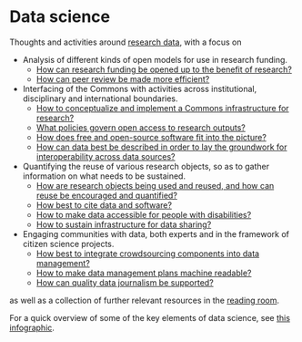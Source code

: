 # Data science
Thoughts and activities around [research data](http://datascience.nih.gov/), with a focus on
* Analysis of different kinds of open models for use in research funding.
  * [How can research funding be opened up to the benefit of research?](https://github.com/Daniel-Mietchen/datascience/blob/master/open-research-funding.md)
  * [How can peer review be made more efficient?](https://github.com/Daniel-Mietchen/datascience/blob/master/peer-review.md)
* Interfacing of the Commons with activities across institutional, disciplinary and international boundaries.
  * [How to conceptualize and implement a Commons infrastructure for research?](https://github.com/Daniel-Mietchen/datascience/blob/master/commons.md)
  * [What policies govern open access to research outputs?](https://github.com/Daniel-Mietchen/datascience/blob/master/public-access-policies.md)
  * [How does free and open-source software fit into the picture?](https://github.com/Daniel-Mietchen/datascience/blob/master/open-source.md)
  * [How can data best be described in order to lay the groundwork for interoperability across data sources?](https://github.com/Daniel-Mietchen/datascience/blob/master/common-data-elements.md)
* Quantifying the reuse of various research objects, so as to gather information on what needs to be sustained.
  * [How are research objects being used and reused, and how can reuse be encouraged and quantified?](https://github.com/Daniel-Mietchen/datascience/blob/master/reuse.md)
  * [How best to cite data and software?](https://github.com/Daniel-Mietchen/datascience/blob/master/data-citation.md)
  * [How to make data accessible for people with disabilities?](https://github.com/Daniel-Mietchen/datascience/blob/master/web-accessibility.md)
  * [How to sustain infrastructure for data sharing?](https://github.com/Daniel-Mietchen/datascience/blob/master/sustainability.md)
* Engaging communities with data, both experts and in the framework of citizen science projects.
  * [How best to integrate crowdsourcing components into data management?](https://github.com/Daniel-Mietchen/datascience/blob/master/crowdsourcing.md)
  * [How to make data management plans machine readable?](https://github.com/Daniel-Mietchen/datascience/blob/master/data-management-plans.md)
  * [How can quality data journalism be supported?](https://github.com/Daniel-Mietchen/datascience/blob/master/data-driven-journalism.md)

as well as a collection of further relevant resources in the [reading room](https://github.com/Daniel-Mietchen/datascience/blob/master/reading-room.md).

For a quick overview of some of the key elements of data science, see [this infographic](http://web.archive.org/web/20181127210055/https://s3.amazonaws.com/assets.datacamp.com/blog_assets/Infographics/8-easy-steps-to-become-a-data-scientist.jpg).

